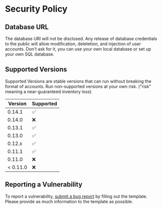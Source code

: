 # Security Policy

## Database URL

The database URI will not be disclosed. Any release of database credentials to the public will allow modification, deletetion, and injection of user accounts. Don't ask for it, you can use your own local database or set up your own SQL database.

## Supported Versions

Supported Versions are stable versions that can run without breaking the format of accounts. Run non-supported versions at your own risk. ("risk" meaning a near-guaranteed inventory loss)

| Version  | Supported          |
| -------  | ------------------ |
| 0.14.1   | :white_check_mark: |
| 0.14.0   | :x:                |
| 0.13.1   | :white_check_mark: |
| 0.13.0   | :white_check_mark: |
| 0.12.x   | :white_check_mark: |
| 0.11.1   | :white_check_mark: |
| 0.11.0   | :x:                |
| < 0.11.0 | :x:                |

## Reporting a Vulnerability

To report a vulnerability, [submit a bug report](https://github.com/definitely-nobody-is-here/Mountain_Guarder/issues/new?assignees=&labels=bug&template=bug-report.md&title=BUG+-+%5BSummary+here%5D) by filling out the template. Please provide as much information to the template as possible.